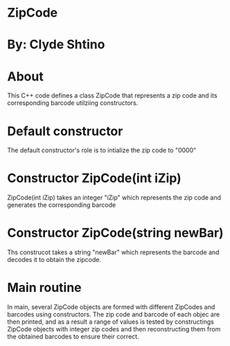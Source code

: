 # ZipCode 
# By: Clyde Shtino

# About 
This C++ code defines a class ZipCode that represents a zip code and its corresponding barcode utilziing constructors. 

# Default constructor 
The default constructor's role is to intialize the zip code to "0000"

# Constructor ZipCode(int iZip)
ZipCode(int iZip) takes an integer "iZip" which represents the zip code and generates the corresponding barcode

# Constructor ZipCode(string newBar)
Ths construcot takes a string "newBar" which represents the barcode and decodes it to obtain the zipcode.

# Main routine
In main, several ZipCode objects are formed with different ZipCodes and barcodes using constructors. The zip code and barcode of each objec are then printed, and as a result a range of values is tested by constructings ZipCode objects with integer zip codes and then reconstructing them from the obtained barcodes to ensure their correct. 